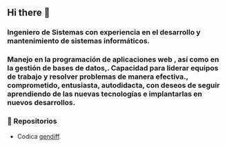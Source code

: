 ## Hi there 👋

### Ingeniero de Sistemas con experiencia en el desarrollo y mantenimiento de sistemas informáticos.
### Manejo en la programación de aplicaciones web , así como en la gestión de bases de datos,. Capacidad para liderar equipos de  trabajo y resolver problemas de manera efectiva., comprometido, entusiasta, autodidacta, con deseos de seguir aprendiendo de las nuevas tecnologías e implantarlas en nuevos desarrollos.

### 🌱 Repositorios 
-  Codica [gendiff](https://github.com/angelggd/frontend-project-98).

<!--
**angelggd/angelggd** is a ✨ _special_ ✨ repository because its `README.md` (this file) appears on your GitHub profile.

Here are some ideas to get you started:

- 🔭 I’m currently working on ...
- 🌱 I’m currently learning ...
- 👯 I’m looking to collaborate on ...
- 🤔 I’m looking for help with ...
- 💬 Ask me about ...
- 📫 How to reach me: ...
- 😄 Pronouns: ...
- ⚡ Fun fact: ...
-->
